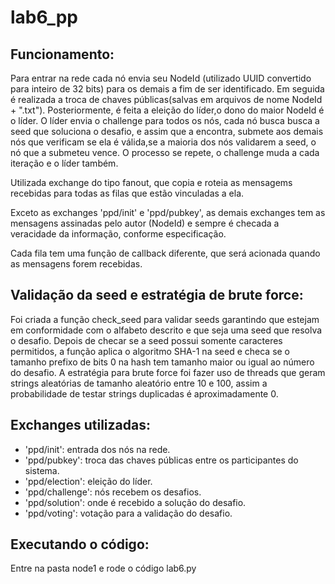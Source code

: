 # lab6_pp

## Funcionamento:

Para entrar na rede cada nó envia seu NodeId (utilizado UUID convertido para inteiro de 32 bits) para 
os demais a fim de ser identificado. Em seguida é realizada a troca de chaves públicas(salvas em arquivos de nome NodeId + ".txt"). Posteriormente,
é feita a eleição do líder,o dono do maior NodeId é o líder. O líder envia o challenge para todos os nós, cada nó busca busca a seed que soluciona o desafio, e assim que a encontra, submete aos demais nós que verificam se ela é válida,se a maioria dos nós validarem a seed, o nó que a submeteu vence.
O processo se repete, o challenge muda a cada iteração e o líder também.

Utilizada exchange do tipo fanout, que copia e roteia as mensagems recebidas para todas as filas que estão vinculadas a ela.

Exceto as exchanges 'ppd/init' e 'ppd/pubkey', as demais exchanges tem as mensagens assinadas pelo autor (NodeId) e sempre é checada a veracidade da 
informação, conforme especificação.

Cada fila tem uma função de callback diferente, que será acionada quando as mensagens forem recebidas.

## Validação da seed e estratégia de brute force: 
Foi criada a função check_seed para validar seeds garantindo que estejam em conformidade com o alfabeto 
descrito e que seja uma seed que resolva o desafio. Depois de checar se a seed possui somente caracteres
permitidos, a função aplica o algoritmo SHA-1 na seed e checa se o tamanho prefixo de bits 0 na hash tem 
tamanho maior ou igual ao número do desafio.
A estratégia para brute force foi fazer uso de threads que geram strings aleatórias de tamanho aleatório entre 
10 e 100, assim a probabilidade de testar strings duplicadas é aproximadamente 0.

## Exchanges utilizadas:

- 'ppd/init': entrada dos nós na rede.
- 'ppd/pubkey': troca das chaves públicas entre os participantes do sistema. 
- 'ppd/election': eleição do líder.
- 'ppd/challenge': nós recebem os desafios.
- 'ppd/solution': onde é recebido a solução do desafio.
- 'ppd/voting': votação para a validação do desafio.

## Executando o código:
Entre na pasta node1 e rode o código lab6.py
